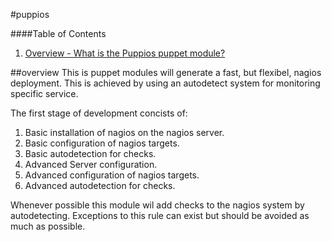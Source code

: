 #puppios


####Table of Contents

1. [Overview - What is the Puppios puppet module?](#overview)

##overview
This is puppet modules will generate a fast, but flexibel, nagios deployment. This is achieved by using an autodetect system for monitoring specific service.

The first stage of development concists of:

1. Basic installation of nagios on the nagios server.
2. Basic configuration of nagios targets.
3. Basic autodetection for checks.
4. Advanced Server configuration.
5. Advanced configuration of nagios targets.
6. Advanced autodetection for checks.

Whenever possible this module wil add checks to the nagios system by autodetecting. Exceptions to this rule can exist but should be avoided as much as possible.
